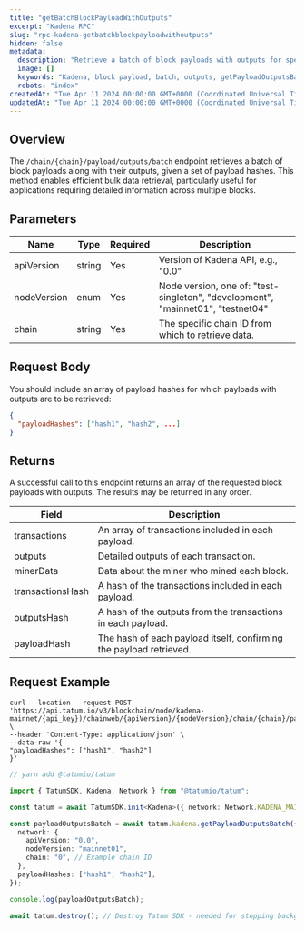 ```yaml
---
title: "getBatchBlockPayloadWithOutputs"
excerpt: "Kadena RPC"
slug: "rpc-kadena-getbatchblockpayloadwithoutputs"
hidden: false
metadata:
  description: "Retrieve a batch of block payloads with outputs for specified payload hashes in the Kadena blockchain."
  image: []
  keywords: "Kadena, block payload, batch, outputs, getPayloadOutputsBatch"
  robots: "index"
createdAt: "Tue Apr 11 2024 00:00:00 GMT+0000 (Coordinated Universal Time)"
updatedAt: "Tue Apr 11 2024 00:00:00 GMT+0000 (Coordinated Universal Time)"
---
```


## Overview

The `/chain/{chain}/payload/outputs/batch` endpoint retrieves a batch of block payloads along with their outputs, given a set of payload hashes. This method enables efficient bulk data retrieval, particularly useful for applications requiring detailed information across multiple blocks.

## Parameters

| Name        | Type   | Required | Description                                                                     |
| ----------- | ------ | -------- | ------------------------------------------------------------------------------- |
| apiVersion  | string | Yes      | Version of Kadena API, e.g., "0.0"                                              |
| nodeVersion | enum   | Yes      | Node version, one of: "test-singleton", "development", "mainnet01", "testnet04" |
| chain       | string | Yes      | The specific chain ID from which to retrieve data.                              |

## Request Body

You should include an array of payload hashes for which payloads with outputs are to be retrieved:

```json
{
  "payloadHashes": ["hash1", "hash2", ...]
}
```

## Returns

A successful call to this endpoint returns an array of the requested block payloads with outputs. The results may be returned in any order.

| Field            | Description                                                        |
| ---------------- | ------------------------------------------------------------------ |
| transactions     | An array of transactions included in each payload.                 |
| outputs          | Detailed outputs of each transaction.                              |
| minerData        | Data about the miner who mined each block.                         |
| transactionsHash | A hash of the transactions included in each payload.               |
| outputsHash      | A hash of the outputs from the transactions in each payload.       |
| payloadHash      | The hash of each payload itself, confirming the payload retrieved. |

## Request Example

```curl
curl --location --request POST 'https://api.tatum.io/v3/blockchain/node/kadena-mainnet/{api_key})/chainweb/{apiVersion}/{nodeVersion}/chain/{chain}/payload/outputs/batch' \
--header 'Content-Type: application/json' \
--data-raw '{
"payloadHashes": ["hash1", "hash2"]
}'
```

```typescript
// yarn add @tatumio/tatum

import { TatumSDK, Kadena, Network } from "@tatumio/tatum";

const tatum = await TatumSDK.init<Kadena>({ network: Network.KADENA_MAINNET });

const payloadOutputsBatch = await tatum.kadena.getPayloadOutputsBatch({
  network: {
    apiVersion: "0.0",
    nodeVersion: "mainnet01",
    chain: "0", // Example chain ID
  },
  payloadHashes: ["hash1", "hash2"],
});

console.log(payloadOutputsBatch);

await tatum.destroy(); // Destroy Tatum SDK - needed for stopping background jobs
```
